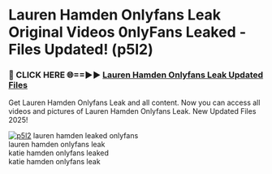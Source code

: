 # Lauren Hamden Onlyfans Leak Original Videos 0nlyFans Leaked - Files Updated! (p5l2)

<h3>🔴 CLICK HERE 🌐==►► <a href="https://tinyurl.com/4seja8ks" rel="nofollow">Lauren Hamden Onlyfans Leak Updated Files</a></h3>

Get Lauren Hamden Onlyfans Leak and all content. Now you can access all videos and pictures of Lauren Hamden Onlyfans Leak. New Updated Files 2025!

[![p5l2](https://i.imgur.com/EWjZXRe.gif)](https://tinyurl.com/4seja8ks)
lauren hamden leaked onlyfans<br>
lauren hamden onlyfans leak<br>
katie hamden onlyfans leaked<br>
katie hamden onlyfans leak